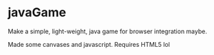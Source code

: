 javaGame
========

Make a simple, light-weight, java game for browser integration maybe.

Made some canvases and javascript.  Requires HTML5
lol
